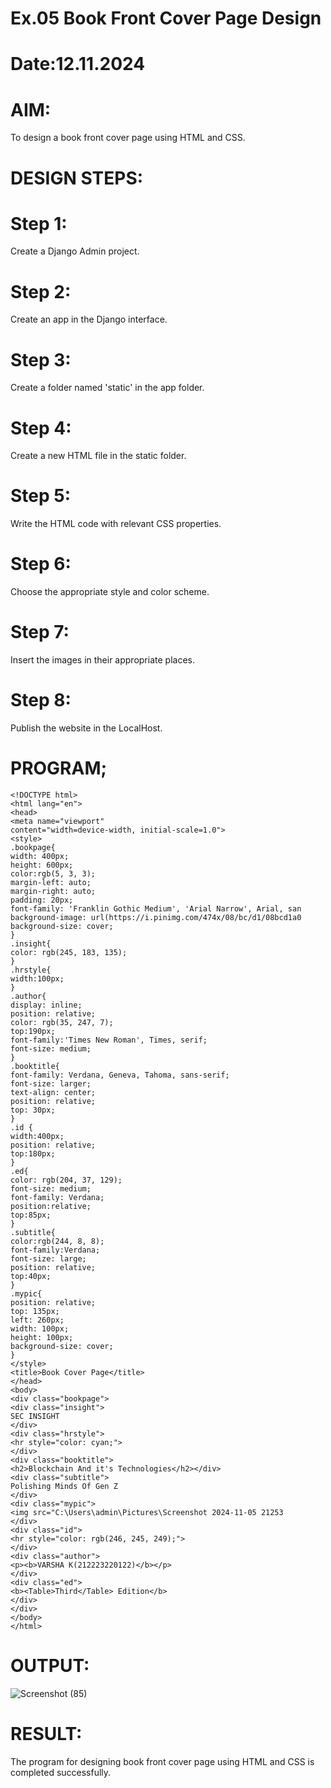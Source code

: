 # Ex.05 Book Front Cover Page Design
# Date:12.11.2024
# AIM:
To design a book front cover page using HTML and CSS.
# DESIGN STEPS:
# Step 1:
Create a Django Admin project.
# Step 2:
Create an app in the Django interface.
# Step 3:
Create a folder named 'static' in the app folder.
# Step 4:
Create a new HTML file in the static folder.
# Step 5:
Write the HTML code with relevant CSS properties.
# Step 6:
Choose the appropriate style and color scheme.
# Step 7:
Insert the images in their appropriate places.
# Step 8:
Publish the website in the LocalHost.

# PROGRAM;
```
<!DOCTYPE html>
<html lang="en">
<head>
<meta name="viewport"
content="width=device-width, initial-scale=1.0">
<style>
.bookpage{
width: 400px;
height: 600px;
color:rgb(5, 3, 3);
margin-left: auto;
margin-right: auto;
padding: 20px;
font-family: 'Franklin Gothic Medium', 'Arial Narrow', Arial, san
background-image: url(https://i.pinimg.com/474x/08/bc/d1/08bcd1a0
background-size: cover;
}
.insight{
color: rgb(245, 183, 135);
}
.hrstyle{
width:100px;
}
.author{
display: inline;
position: relative;
color: rgb(35, 247, 7);
top:190px;
font-family:'Times New Roman', Times, serif;
font-size: medium;
}
.booktitle{
font-family: Verdana, Geneva, Tahoma, sans-serif;
font-size: larger;
text-align: center;
position: relative;
top: 30px;
}
.id {
width:400px;
position: relative;
top:180px;
}
.ed{
color: rgb(204, 37, 129);
font-size: medium;
font-family: Verdana;
position:relative;
top:85px;
}
.subtitle{
color:rgb(244, 8, 8);
font-family:Verdana;
font-size: large;
position: relative;
top:40px;
}
.mypic{
position: relative;
top: 135px;
left: 260px;
width: 100px;
height: 100px;
background-size: cover;
}
</style>
<title>Book Cover Page</title>
</head>
<body>
<div class="bookpage">
<div class="insight">
SEC INSIGHT
</div>
<div class="hrstyle">
<hr style="color: cyan;">
</div>
<div class="booktitle">
<h2>Blockchain And it's Technologies</h2></div>
<div class="subtitle">
Polishing Minds Of Gen Z
</div>
<div class="mypic">
<img src="C:\Users\admin\Pictures\Screenshot 2024-11-05 21253
</div>
<div class="id">
<hr style="color: rgb(246, 245, 249);">
</div>
<div class="author">
<p><b>VARSHA K(212223220122)</b></p>
</div>
<div class="ed">
<b><Table>Third</Table> Edition</b>
</div>
</div>
</body>
</html>
```
# OUTPUT:
![Screenshot (85)](https://github.com/user-attachments/assets/233fef70-407c-4ee9-9d9a-ca526ee8daab)

# RESULT:
The program for designing book front cover page using HTML and CSS is completed successfully.
